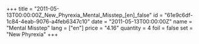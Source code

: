 +++
title = "2011-05-13T00:00:00Z_New_Phyrexia_Mental_Misstep_[en]_false"
id = "61e9c6df-1c84-4eab-9076-a4feb6347c10"
date = "2011-05-13T00:00:00Z"
name = "Mental Misstep"
lang = ["en"]
price = "4.16"
quantity = 4
foil = false
set = "New Phyrexia"
+++
